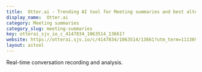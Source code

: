 ```yaml
---
title:  Otter.ai - Trending AI tool for Meeting summaries and best alternatives
display_name:  Otter.ai
category: Meeting summaries
category_slug: meeting-summaries
key: otterai_sjv_io_c_4147834_1063514_13661?
website: https://otterai.sjv.io/c/4147834/1063514/13661?utm_term=1113693
layout: aitool
---
```


Real-time conversation recording and analysis.
